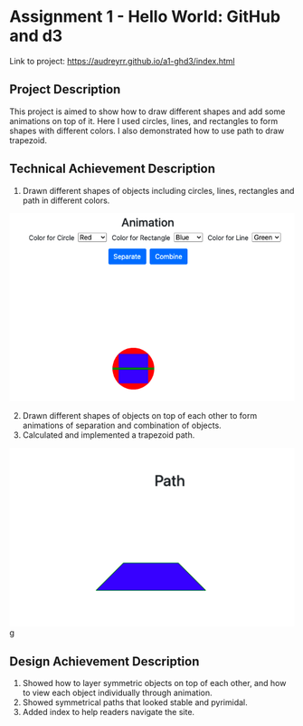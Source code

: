 Assignment 1 - Hello World: GitHub and d3  
===
Link to project: https://audreyrr.github.io/a1-ghd3/index.html

Project Description
---
This project is aimed to show how to draw different shapes and add some animations on top of it. Here I used circles, lines, and rectangles to form shapes with different colors. I also demonstrated how to use path to draw trapezoid.

Technical Achievement Description
---
1. Drawn different shapes of objects including circles, lines, rectangles and path in different colors. 
<div style="text-align:center;">
<img src="./images/animation.png">
</div>

2. Drawn different shapes of objects on top of each other to form animations of separation and combination of objects.
3. Calculated and implemented a trapezoid path.
<div style="text-align:center;">
<img src="./images/path.png">
</div>g

Design Achievement Description
---
1. Showed how to layer symmetric objects on top of each other, and how to view each object individually through animation.
2. Showed symmetrical paths that looked stable and pyrimidal.
3. Added index to help readers navigate the site. 
